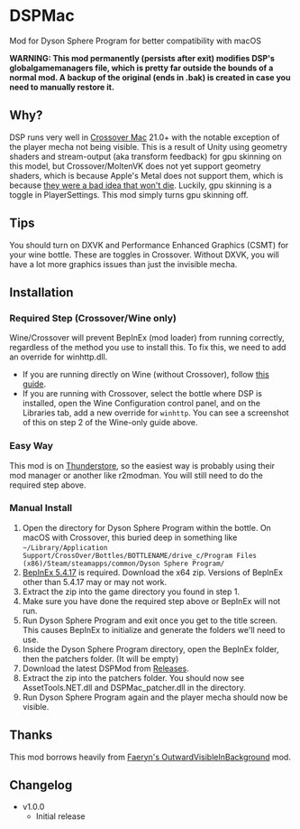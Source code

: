 # DSPMac
Mod for Dyson Sphere Program for better compatibility with macOS

**WARNING: This mod permanently (persists after exit) modifies DSP's globalgamemanagers file, which is pretty far outside the bounds of a normal mod. A backup of the original (ends in .bak) is created in case you need to manually restore it.**

## Why?
DSP runs very well in [Crossover Mac](https://www.codeweavers.com/crossover#mac) 21.0+ with the notable exception of the player mecha not being visible. This is a result of Unity using geometry shaders and stream-output (aka transform feedback) for gpu skinning on this model, but Crossover/MoltenVK does not yet support geometry shaders, which is because Apple's Metal does not support them, which is because [they were a bad idea that won't die](https://www.jlekstrand.net/jason/blog/2018/10/transform-feedback-is-terrible-so-why/). Luckily, gpu skinning is a toggle in PlayerSettings. This mod simply turns gpu skinning off.

## Tips
You should turn on DXVK and Performance Enhanced Graphics (CSMT) for your wine bottle. These are toggles in Crossover. Without DXVK, you will have a lot more graphics issues than just the invisible mecha.

## Installation
### Required Step (Crossover/Wine only)
Wine/Crossover will prevent BepInEx (mod loader) from running correctly, regardless of the method you use to install this. To fix this, we need to add an override for winhttp.dll.
- If you are running directly on Wine (without Crossover), follow [this guide](https://docs.bepinex.dev/articles/advanced/proton_wine.html).
- If you are running with Crossover, select the bottle where DSP is installed, open the Wine Configuration control panel, and on the Libraries tab, add a new override for ```winhttp```. You can see a screenshot of this on step 2 of the Wine-only guide above.

### Easy Way
This mod is on [Thunderstore](https://dsp.thunderstore.io/package/Andy/DSP_Mac/), so the easiest way is probably using their mod manager or another like r2modman. You will still need to do the required step above.

### Manual Install
1. Open the directory for Dyson Sphere Program within the bottle. On macOS with Crossover, this buried deep in something like ```~/Library/Application Support/CrossOver/Bottles/BOTTLENAME/drive_c/Program Files (x86)/Steam/steamapps/common/Dyson Sphere Program/```
2. [BepInEx 5.4.17](https://github.com/BepInEx/BepInEx/releases/tag/v5.4.17) is required. Download the x64 zip. Versions of BepInEx other than 5.4.17 may or may not work.
3. Extract the zip into the game directory you found in step 1.
4. Make sure you have done the required step above or BepInEx will not run.
5. Run Dyson Sphere Program and exit once you get to the title screen. This causes BepInEx to initialize and generate the folders we'll need to use.
6. Inside the Dyson Sphere Program directory, open the BepInEx folder, then the patchers folder. (It will be empty)
7. Download the latest DSPMod from [Releases](https://github.com/andyoneal/DSPMac/releases).
8. Extract the zip into the patchers folder. You should now see AssetTools.NET.dll and DSPMac_patcher.dll in the directory.
9. Run Dyson Sphere Program again and the player mecha should now be visible.

## Thanks
This mod borrows heavily from [Faeryn's OutwardVisibleInBackground](https://github.com/Faeryn/OutwardVisibleInBackground) mod.

## Changelog
- v1.0.0
	- Initial release
